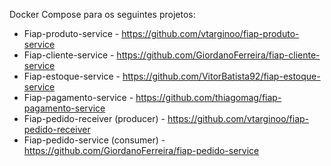 Docker Compose para os seguintes projetos:


- Fiap-produto-service - https://github.com/vtarginoo/fiap-produto-service
- Fiap-cliente-service -	https://github.com/GiordanoFerreira/fiap-cliente-service
- Fiap-estoque-service - https://github.com/VitorBatista92/fiap-estoque-service
- Fiap-pagamento-service - https://github.com/thiagomag/fiap-pagamento-service
- Fiap-pedido-receiver (producer)  -  https://github.com/vtarginoo/fiap-pedido-receiver
- Fiap-pedido-service (consumer) - https://github.com/GiordanoFerreira/fiap-pedido-service
